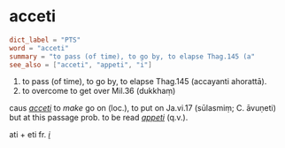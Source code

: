 # acceti

``` toml
dict_label = "PTS"
word = "acceti"
summary = "to pass (of time), to go by, to elapse Thag.145 (a"
see_also = ["acceti", "appeti", "i"]
```

1. to pass (of time), to go by, to elapse Thag.145 (accayanti ahorattā).
2. to overcome to get over Mil.36 (dukkhaṃ)

caus *[acceti](acceti.md)* to *make* go on (loc.), to put on Ja.vi.17 (sūlasmiṃ; C. āvuṇeti) but at this passage prob. to be read *[appeti](appeti.md)* (q.v.).

ati \+ eti fr. *[i](i.md)*

